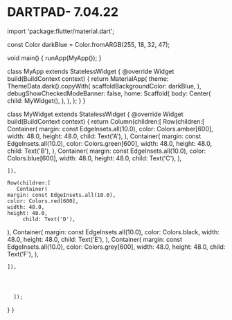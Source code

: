 # DARTPAD- 7.04.22



 import 'package:flutter/material.dart';

const Color darkBlue = Color.fromARGB(255, 18, 32, 47);

void main() {
  runApp(MyApp());
}

class MyApp extends StatelessWidget {
  @override
  Widget build(BuildContext context) {
    return MaterialApp(
      theme: ThemeData.dark().copyWith(
        scaffoldBackgroundColor: darkBlue,
      ),
      debugShowCheckedModeBanner: false,
      home: Scaffold(
        body: Center(
          child: MyWidget(),
        ),
      ),
    );
  }
}

class MyWidget extends StatelessWidget {
  @override
  Widget build(BuildContext context) {
    return Column(children:[
      Row(children:[
    Container(
    margin: const EdgeInsets.all(10.0),
    color: Colors.amber[600],
    width: 48.0,
    height: 48.0,
         child: Text('A'),
  ),
     Container(
    margin: const EdgeInsets.all(10.0),
    color: Colors.green[600],
    width: 48.0,
    height: 48.0,
       child: Text('B'),
  ),
       Container(
    margin: const EdgeInsets.all(10.0),
    color: Colors.blue[600],
    width: 48.0,
    height: 48.0,
         child: Text('C'),
  ),
         
   
           
    ]),
      
    Row(children:[
       Container(
    margin: const EdgeInsets.all(10.0),
    color: Colors.red[600],
    width: 48.0,
    height: 48.0,
         child: Text('D'),
  ),
     Container(
    margin: const EdgeInsets.all(10.0),
    color: Colors.black,
    width: 48.0,
    height: 48.0,
       child: Text('E'),
  ),
       Container(
    margin: const EdgeInsets.all(10.0),
    color: Colors.grey[600],
    width: 48.0,
    height: 48.0,
         child: Text('F'),
  ),

   
           
    ]),
   
           
    
      
      ]);
 
  }
}
